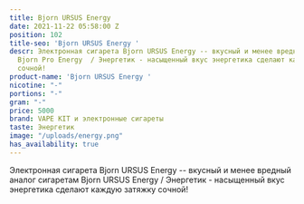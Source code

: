 ```yaml
---
title: Bjorn URSUS Energy
date: 2021-11-22 05:58:00 Z
position: 102
title-seo: 'Bjorn URSUS Energy '
descr: Электронная сигарета Bjorn URSUS Energy -- вкусный и менее вредный аналог сигаретам
  Bjorn Pro Energy  / Энергетик - насыщенный вкус энергетика сделают каждую затяжку
  сочной!
product-name: 'Bjorn URSUS Energy '
nicotine: "-"
portions: "-"
gram: "-"
price: 5000
brand: VAPE KIT и электронные сигареты
taste: Энергетик
image: "/uploads/energy.png"
has_availability: true
---
```


Электронная сигарета Bjorn URSUS Energy -- вкусный и менее вредный аналог сигаретам Bjorn URSUS Energy  / Энергетик - насыщенный вкус энергетика сделают каждую затяжку сочной!